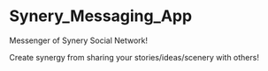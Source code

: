 # Synery_Messaging_App
Messenger of Synery Social Network!

Create synergy from sharing your stories/ideas/scenery with others!
